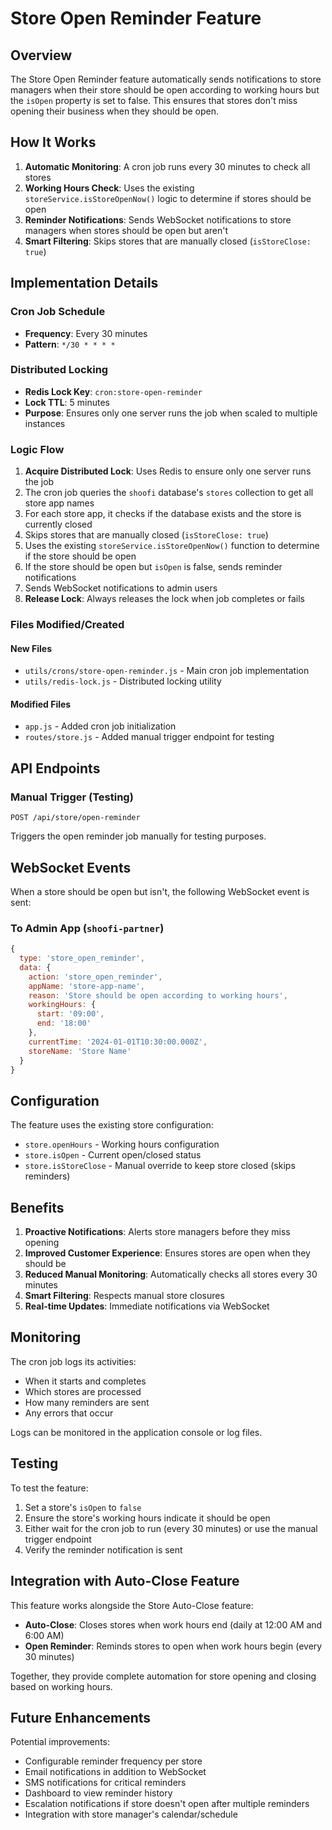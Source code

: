 # Store Open Reminder Feature

## Overview

The Store Open Reminder feature automatically sends notifications to store managers when their store should be open according to working hours but the `isOpen` property is set to false. This ensures that stores don't miss opening their business when they should be open.

## How It Works

1. **Automatic Monitoring**: A cron job runs every 30 minutes to check all stores
2. **Working Hours Check**: Uses the existing `storeService.isStoreOpenNow()` logic to determine if stores should be open
3. **Reminder Notifications**: Sends WebSocket notifications to store managers when stores should be open but aren't
4. **Smart Filtering**: Skips stores that are manually closed (`isStoreClose: true`)

## Implementation Details

### Cron Job Schedule
- **Frequency**: Every 30 minutes
- **Pattern**: `*/30 * * * *`

### Distributed Locking
- **Redis Lock Key**: `cron:store-open-reminder`
- **Lock TTL**: 5 minutes
- **Purpose**: Ensures only one server runs the job when scaled to multiple instances

### Logic Flow
1. **Acquire Distributed Lock**: Uses Redis to ensure only one server runs the job
2. The cron job queries the `shoofi` database's `stores` collection to get all store app names
3. For each store app, it checks if the database exists and the store is currently closed
4. Skips stores that are manually closed (`isStoreClose: true`)
5. Uses the existing `storeService.isStoreOpenNow()` function to determine if the store should be open
6. If the store should be open but `isOpen` is false, sends reminder notifications
7. Sends WebSocket notifications to admin users
8. **Release Lock**: Always releases the lock when job completes or fails

### Files Modified/Created

#### New Files
- `utils/crons/store-open-reminder.js` - Main cron job implementation
- `utils/redis-lock.js` - Distributed locking utility

#### Modified Files
- `app.js` - Added cron job initialization
- `routes/store.js` - Added manual trigger endpoint for testing

## API Endpoints

### Manual Trigger (Testing)
```
POST /api/store/open-reminder
```
Triggers the open reminder job manually for testing purposes.

## WebSocket Events

When a store should be open but isn't, the following WebSocket event is sent:

### To Admin App (`shoofi-partner`)
```javascript
{
  type: 'store_open_reminder',
  data: {
    action: 'store_open_reminder',
    appName: 'store-app-name',
    reason: 'Store should be open according to working hours',
    workingHours: {
      start: '09:00',
      end: '18:00'
    },
    currentTime: '2024-01-01T10:30:00.000Z',
    storeName: 'Store Name'
  }
}
```

## Configuration

The feature uses the existing store configuration:
- `store.openHours` - Working hours configuration
- `store.isOpen` - Current open/closed status
- `store.isStoreClose` - Manual override to keep store closed (skips reminders)

## Benefits

1. **Proactive Notifications**: Alerts store managers before they miss opening
2. **Improved Customer Experience**: Ensures stores are open when they should be
3. **Reduced Manual Monitoring**: Automatically checks all stores every 30 minutes
4. **Smart Filtering**: Respects manual store closures
5. **Real-time Updates**: Immediate notifications via WebSocket

## Monitoring

The cron job logs its activities:
- When it starts and completes
- Which stores are processed
- How many reminders are sent
- Any errors that occur

Logs can be monitored in the application console or log files.

## Testing

To test the feature:
1. Set a store's `isOpen` to `false`
2. Ensure the store's working hours indicate it should be open
3. Either wait for the cron job to run (every 30 minutes) or use the manual trigger endpoint
4. Verify the reminder notification is sent

## Integration with Auto-Close Feature

This feature works alongside the Store Auto-Close feature:

- **Auto-Close**: Closes stores when work hours end (daily at 12:00 AM and 6:00 AM)
- **Open Reminder**: Reminds stores to open when work hours begin (every 30 minutes)

Together, they provide complete automation for store opening and closing based on working hours.

## Future Enhancements

Potential improvements:
- Configurable reminder frequency per store
- Email notifications in addition to WebSocket
- SMS notifications for critical reminders
- Dashboard to view reminder history
- Escalation notifications if store doesn't open after multiple reminders
- Integration with store manager's calendar/schedule 